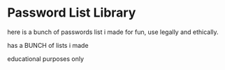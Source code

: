 # Password List Library
here is a bunch of passwords list i made
for fun, use legally and ethically.

has a BUNCH of lists i made

educational purposes only
